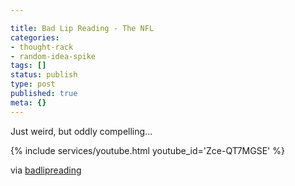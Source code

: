 ```yaml
---

title: Bad Lip Reading - The NFL
categories:
- thought-rack
- random-idea-spike
tags: []
status: publish
type: post
published: true
meta: {}
---
```

<p>Just weird, but oddly compelling...</p>
{% include services/youtube.html youtube_id='Zce-QT7MGSE' %}

<p>via <a href="http://badlipreading.tumblr.com/post/40628383839">badlipreading</a></p>

